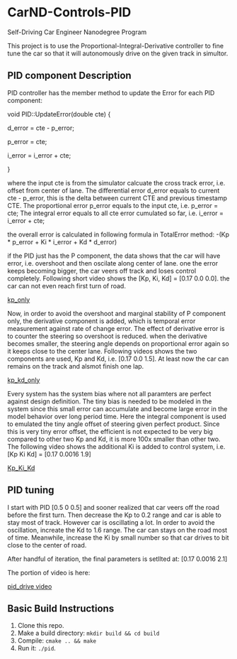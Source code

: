 # CarND-Controls-PID
Self-Driving Car Engineer Nanodegree Program

This project is to use the Proportional-Integral-Derivative controller to fine tune the car so that it will autonomously drive on the given track in simultor.


## PID component Description
PID controller has the member method to update the Error for each PID component:

void PID::UpdateError(double cte) {

  d_error = cte - p_error;
  
  p_error = cte;
  
  i_error = i_error + cte;

}

where the input cte is from the simulator calcuate the cross track error, i.e. offset from center of lane.
The differential error d_error equals to current cte - p_error, this is the delta between current CTE and previous timestamp CTE.
The proportional error p_error equals to the input cte, i.e. p_error = cte;
The integral error equals to all cte error cumulated so far, i.e. i_error = i_error + cte;

the overall error is calculated in following formula in TotalError method:
    -(Kp * p_error + Ki * i_error + Kd * d_error)

if the PID just has the P component, the data shows that the car will have error, i.e. overshoot and then oscilate along center of lane. one the error keeps becoming bigger, the car veers off track and loses control completely. Following short video shows the [Kp, Ki, Kd] = [0.17 0.0 0.0]. the car can not even reach first turn of road.

[kp_only](./output/Kp_only.mov)

Now, in order to avoid the overshoot and marginal stability of P component only, the derivative component is added, which is temporal error measurement against rate of change error. The effect of derivative error is to counter the steering so overshoot is reduced. when the derivative becomes smaller, the steering angle  depends on proportional error again so it keeps close to the center lane. Following videos shows the two components are used, Kp and Kd, i.e. [0.17 0.0 1.5]. At least now the car can remains on the track and alsmot finish one lap.

[kp_kd_only](./output/Kp_Kd_only.mov)

Every system has the system bias where not all paramters are perfect against design definition. The tiny bias is needed to be modeled in the system since this small error can accumulate and become large error in the model behavior over long period time. Here the integral component is used to emulated the tiny angle offset of steering given perfect product. Since this is very tiny error offset, the efficient is not expected to be very big compared to other two Kp and Kd, it is more 100x smaller than other two. The following video shows the additional Ki is added to control system, i.e. [Kp Ki Kd] = [0.17 0.0016 1.9]

[Kp_Ki_Kd](./output/Kp_Ki_Kd.mov)



## PID tuning
I start with PID [0.5 0 0.5] and sooner realized that car veers off the road before the first turn. Then decrease the Kp to 0.2 range and car is able to stay most of track. However car is oscillating a lot. In order to avoid the oscillation, increate the Kd to 1.6 range. The car can stays on the road most of time. Meanwhile, increase the Ki by small number so that car drives to bit close to the center of road.

After handful of iteration, the final parameters is setllted at: [0.17 0.0016 2.1]

The portion of video is here:

[pid_drive video](./output/pid_drive.mov)


## Basic Build Instructions

1. Clone this repo.
2. Make a build directory: `mkdir build && cd build`
3. Compile: `cmake .. && make`
4. Run it: `./pid`. 

